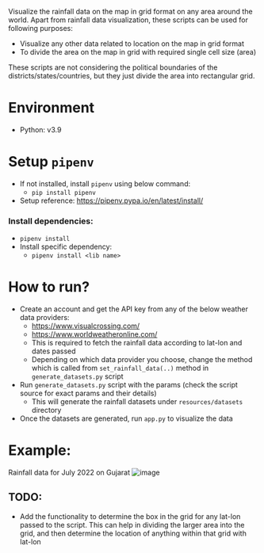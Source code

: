 Visualize the rainfall data on the map in grid format on any area around the world. Apart from rainfall data visualization, these scripts can be used for following purposes:
- Visualize any other data related to location on the map in grid format
- To divide the area on the map in grid with required single cell size (area)

These scripts are not considering the political boundaries of the districts/states/countries, but they just divide the area into rectangular grid.

# Environment
- Python: v3.9

# Setup `pipenv`
- If not installed, install `pipenv` using below command:
    - `pip install pipenv`
- Setup reference: https://pipenv.pypa.io/en/latest/install/

### Install dependencies:
- `pipenv install`
- Install specific dependency:
    - `pipenv install <lib name>`

# How to run?
- Create an account and get the API key from any of the below weather data providers:
    - https://www.visualcrossing.com/
    - https://www.worldweatheronline.com/
    - This is required to fetch the rainfall data according to lat-lon and dates passed
    - Depending on which data provider you choose, change the method which is called from `set_rainfall_data(..)` method in `generate_datasets.py` script
- Run `generate_datasets.py` script with the params (check the script source for exact params and their details)
    - This will generate the rainfall datasets under `resources/datasets` directory
- Once the datasets are generated, run `app.py` to visualize the data

# Example:
Rainfall data for July 2022 on Gujarat
![image](https://user-images.githubusercontent.com/8259729/210401086-77dc8d5c-c1d8-40c8-9c47-16c667df6a6b.png)

## TODO:
- Add the functionality to determine the box in the grid for any lat-lon passed to the script. This can help in dividing the larger area into the grid, and then determine the location of anything within that grid with lat-lon
